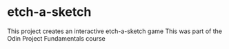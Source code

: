 # etch-a-sketch
This project creates an interactive etch-a-sketch game
This was part of the Odin Project Fundamentals course
